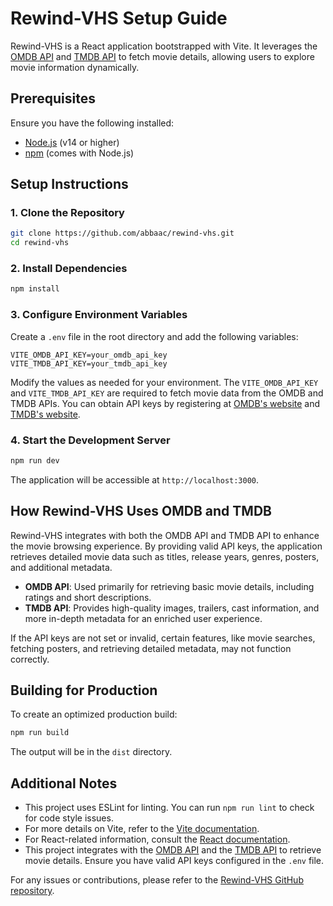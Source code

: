 # Rewind-VHS Setup Guide

Rewind-VHS is a React application bootstrapped with Vite. It leverages the [OMDB API](https://www.omdbapi.com/) and [TMDB API](https://www.themoviedb.org/) to fetch movie details, allowing users to explore movie information dynamically.

## Prerequisites

Ensure you have the following installed:

- [Node.js](https://nodejs.org/) (v14 or higher)
- [npm](https://www.npmjs.com/) (comes with Node.js)

## Setup Instructions

### 1. Clone the Repository

```bash
git clone https://github.com/abbaac/rewind-vhs.git
cd rewind-vhs
```

### 2. Install Dependencies

```bash
npm install
```

### 3. Configure Environment Variables

Create a `.env` file in the root directory and add the following variables:

```env
VITE_OMDB_API_KEY=your_omdb_api_key
VITE_TMDB_API_KEY=your_tmdb_api_key
```

Modify the values as needed for your environment. The `VITE_OMDB_API_KEY` and `VITE_TMDB_API_KEY` are required to fetch movie data from the OMDB and TMDB APIs. You can obtain API keys by registering at [OMDB's website](https://www.omdbapi.com/apikey.aspx) and [TMDB's website](https://www.themoviedb.org/signup).

### 4. Start the Development Server

```bash
npm run dev
```

The application will be accessible at `http://localhost:3000`.

## How Rewind-VHS Uses OMDB and TMDB

Rewind-VHS integrates with both the OMDB API and TMDB API to enhance the movie browsing experience. By providing valid API keys, the application retrieves detailed movie data such as titles, release years, genres, posters, and additional metadata.

- **OMDB API**: Used primarily for retrieving basic movie details, including ratings and short descriptions.
- **TMDB API**: Provides high-quality images, trailers, cast information, and more in-depth metadata for an enriched user experience.

If the API keys are not set or invalid, certain features, like movie searches, fetching posters, and retrieving detailed metadata, may not function correctly.

## Building for Production

To create an optimized production build:

```bash
npm run build
```

The output will be in the `dist` directory.

## Additional Notes

- This project uses ESLint for linting. You can run `npm run lint` to check for code style issues.
- For more details on Vite, refer to the [Vite documentation](https://vitejs.dev/).
- For React-related information, consult the [React documentation](https://reactjs.org/).
- This project integrates with the [OMDB API](https://www.omdbapi.com/) and the [TMDB API](https://www.themoviedb.org/) to retrieve movie details. Ensure you have valid API keys configured in the `.env` file.

For any issues or contributions, please refer to the [Rewind-VHS GitHub repository](https://github.com/abbaac/rewind-vhs).
